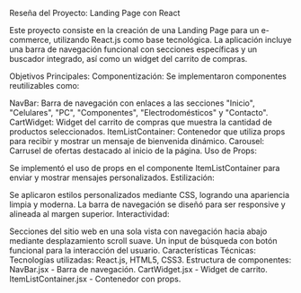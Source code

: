 Reseña del Proyecto: Landing Page con React

Este proyecto consiste en la creación de una Landing Page para un e-commerce, utilizando React.js como base tecnológica. La aplicación incluye una barra de navegación funcional con secciones específicas y un buscador integrado, así como un widget del carrito de compras.

Objetivos Principales:
Componentización: Se implementaron componentes reutilizables como:

NavBar: Barra de navegación con enlaces a las secciones "Inicio", "Celulares", "PC", "Componentes", "Electrodomésticos" y "Contacto".
CartWidget: Widget del carrito de compras que muestra la cantidad de productos seleccionados.
ItemListContainer: Contenedor que utiliza props para recibir y mostrar un mensaje de bienvenida dinámico.
Carousel: Carrusel de ofertas destacado al inicio de la página.
Uso de Props:

Se implementó el uso de props en el componente ItemListContainer para enviar y mostrar mensajes personalizados.
Estilización:

Se aplicaron estilos personalizados mediante CSS, logrando una apariencia limpia y moderna.
La barra de navegación se diseñó para ser responsive y alineada al margen superior.
Interactividad:

Secciones del sitio web en una sola vista con navegación hacia abajo mediante desplazamiento scroll suave.
Un input de búsqueda con botón funcional para la interacción del usuario.
Características Técnicas:
Tecnologías utilizadas: React.js, HTML5, CSS3.
Estructura de componentes:
NavBar.jsx - Barra de navegación.
CartWidget.jsx - Widget de carrito.
ItemListContainer.jsx - Contenedor con props.